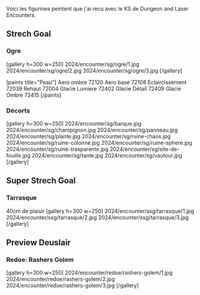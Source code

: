 Voici les figurines peintent que j'ai recu avec le KS de Dungeon and Laser Encounters.

## Strech Goal
### Ogre
[gallery h=300 w=250]
2024/encounter/sg/ogre/1.jpg
2024/encounter/sg/ogre/2.jpg
2024/encounter/sg/ogre/3.jpg
[/gallery]

[paints title="Peau"]
Aero ombre	72120
Aero base	72108
Eclaircissement	72039
Rehaut	72004
Glacie Lumiere	72402
Glacie Détail	72409
Glacie Ombre	72415
[/paints]

### Décorts
[gallery h=300 w=250]
2024/encounter/sg/barque.jpg
2024/encounter/sg/champignon.jpg
2024/encounter/sg/panneau.jpg
2024/encounter/sg/plante.jpg
2024/encounter/sg/ruine-chaos.jpg
2024/encounter/sg/ruine-colonne.jpg
2024/encounter/sg/ruine-sphere.jpg
2024/encounter/sg/ruine-trasparente.jpg
2024/encounter/sg/site-de-fouille.jpg
2024/encounter/sg/tante.jpg
2024/encounter/sg/vautour.jpg
[/gallery]

## Super Strech Goal
### Tarrasque
40cm de plaisir
[gallery h=300 w=250]
2024/encounter/ssg/tarrasque/1.jpg
2024/encounter/ssg/tarrasque/2.jpg
2024/encounter/ssg/tarrasque/3.jpg
[/gallery]

## Preview Deuslair
### Redoe: Rashers Golem
[gallery h=300 w=250]
2024/encounter/redoe/rashers-golem/1.jpg
2024/encounter/redoe/rashers-golem/2.jpg
2024/encounter/redoe/rashers-golem/3.jpg
[/gallery]


